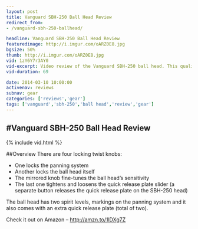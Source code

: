 ```yaml
---
layout: post
title: Vanguard SBH-250 Ball Head Review
redirect_from:
- /vanguard-sbh-250-ballhead/

headline: Vanguard SBH-250 Ball Head Review
featuredimage: http://i.imgur.com/oARZ0E8.jpg
bgsize: 50%
thumb: http://i.imgur.com/oARZ0E8.jpg
vid: 1zY6Y7r3AY0
vid-excerpt: Video review of the Vanguard SBH-250 ball head. This quality ball head won't leave you unimpressed.
vid-duration: 69

date: 2014-03-10 10:00:00
activenav: reviews
subnav: gear
categories: ['reviews','gear']
tags: ['vanguard','sbh-250','ball head','review','gear']
---
```

#Vanguard SBH-250 Ball Head Review
---

{% include vid.html %}

##Overview
There are four locking twist knobs:

* One locks the panning system
* Another locks the ball head itself
* The mirrored knob fine-tunes the ball head’s sensitivity
* The last one tightens and loosens the quick release plate slider (a separate button releases the quick release plate on the SBH-250 head)

The ball head has two spirit levels, markings on the panning system and it also comes with an extra quick release plate (total of two).

Check it out on Amazon – <a href="http://amzn.to/1lDXg7Z" class="amazon">http://amzn.to/1lDXg7Z</a>